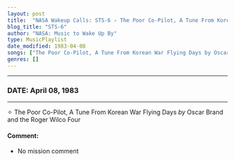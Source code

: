 ```yaml
---
layout: post
title:  "NASA Wakeup Calls: STS-6 ✧ The Poor Co-Pilot, A Tune From Korean War Flying Days by Oscar Brand and the Roger Wilco Four ✧ April 08, 1983"
blog_title: "STS-6"
author: "NASA: Music to Wake Up By"
type: MusicPlaylist
date_modified: 1983-04-08
songs: ["The Poor Co-Pilot, A Tune From Korean War Flying Days by Oscar Brand and the Roger Wilco Four"]
genres: []
---
```


----
### DATE: April 08, 1983
----
✧ The Poor Co-Pilot, A Tune From Korean War Flying Days *by* Oscar Brand and the Roger Wilco Four  

#### Comment:
* No mission comment



<br/>
<center>
	<a target="_blank"
	   href="https://twitter.com/intent/tweet?hashtags=Space,NASA,Playlist,NASAWakeupCalls,SpaceProgram&text=🚀 {{ page.author}}, '{{ page.songs.first }}' {{ page.title }}, {{ page.date | date: '%B %d, %Y' }}, {{ site.url }}{{ page.url }}&via=nasawakeupcalls"><i class="fab fa-twitter" title="Tweet this page" alt="Tweet this page" style="font-size: 1.3em;"></i></a>
	&nbsp; 	<i class="fas fa-user-astronaut" style="font-size: 1.5em;"></i> &nbsp;
    <a id="custom_amazon_link"
       type="amzn" search="#"
       category="popular music">
    <i class="fab fa-amazon" style="font-size: 1.3em;"></i></a>
</center>

<!-- Randomly resolve an individual entry from a song array -->
<script src="/assets/javascript/seedrandom.min.js"></script>
<script>
  var wake_me_up = ["The Poor Co-Pilot, A Tune From Korean War Flying Days by Oscar Brand and the Roger Wilco Four"];
  var prng = new Math.seedrandom();
  function randomSong() {
    song = wake_me_up[Math.floor(Math.random() * wake_me_up.length)];
    var amazon_link = document.getElementById("custom_amazon_link");
    amazon_link.setAttribute("search", song);
  }
  window.onload = randomSong();
</script>
